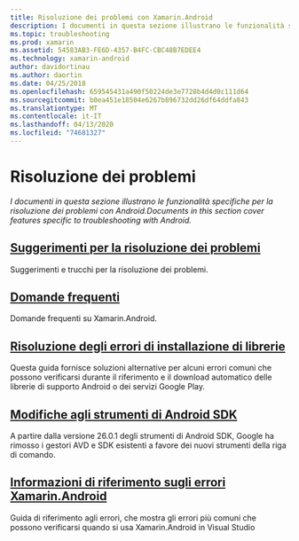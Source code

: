 ```yaml
---
title: Risoluzione dei problemi con Xamarin.Android
description: I documenti in questa sezione illustrano le funzionalità specifiche per la risoluzione dei problemi con Android.Documents in this section cover features specific to troubleshooting with Android.
ms.topic: troubleshooting
ms.prod: xamarin
ms.assetid: 54583AB3-FE6D-4357-B4FC-CBC48B7EDEE4
ms.technology: xamarin-android
author: davidortinau
ms.author: daortin
ms.date: 04/25/2018
ms.openlocfilehash: 659545431a490f50224de3e7728b4d4d0c111d64
ms.sourcegitcommit: b0ea451e18504e6267b896732dd26df64ddfa843
ms.translationtype: MT
ms.contentlocale: it-IT
ms.lasthandoff: 04/13/2020
ms.locfileid: "74681327"
---
```

# <a name="troubleshooting"></a>Risoluzione dei problemi

_I documenti in questa sezione illustrano le funzionalità specifiche per la risoluzione dei problemi con Android.Documents in this section cover features specific to troubleshooting with Android._

## <a name="troubleshooting-tips"></a>[Suggerimenti per la risoluzione dei problemi](~/android/troubleshooting/troubleshooting.md)

Suggerimenti e trucchi per la risoluzione dei problemi.

## <a name="frequently-asked-questions"></a>[Domande frequenti](questions/index.md)

Domande frequenti su Xamarin.Android.

## <a name="resolving-library-installation-errors"></a>[Risoluzione degli errori di installazione di librerie](~/android/troubleshooting/resolving-library-installation-errors.md)

Questa guida fornisce soluzioni alternative per alcuni errori comuni che possono verificarsi durante il riferimento e il download automatico delle librerie di supporto Android o dei servizi Google Play.

## <a name="changes-to-the-android-sdk-tooling"></a>[Modifiche agli strumenti di Android SDK](~/android/troubleshooting/sdk-cli-tooling-changes.md)

A partire dalla versione 26.0.1 degli strumenti di Android SDK, Google ha rimosso i gestori AVD e SDK esistenti a favore dei nuovi strumenti della riga di comando.

## <a name="xamarinandroid-errors-reference"></a>[Informazioni di riferimento sugli errori Xamarin.Android](/xamarin/android/errors-and-warnings/)

Guida di riferimento agli errori, che mostra gli errori più comuni che possono verificarsi quando si usa Xamarin.Android in Visual Studio
